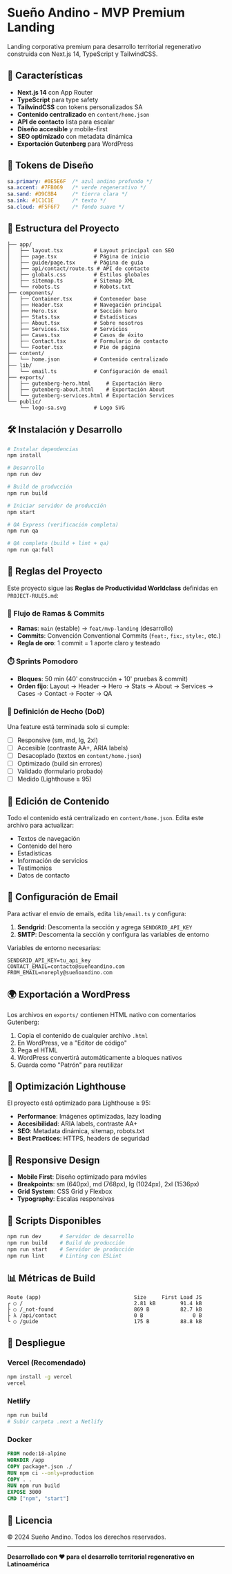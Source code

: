 # Sueño Andino - MVP Premium Landing

Landing corporativa premium para desarrollo territorial regenerativo construida con Next.js 14, TypeScript y TailwindCSS.

## 🚀 Características

- **Next.js 14** con App Router
- **TypeScript** para type safety
- **TailwindCSS** con tokens personalizados SA
- **Contenido centralizado** en `content/home.json`
- **API de contacto** lista para escalar
- **Diseño accesible** y mobile-first
- **SEO optimizado** con metadata dinámica
- **Exportación Gutenberg** para WordPress

## 🎨 Tokens de Diseño

```css
sa.primary: #0E5E6F  /* azul andino profundo */
sa.accent: #7FB069   /* verde regenerativo */
sa.sand: #D9C8B4     /* tierra clara */
sa.ink: #1C1C1E      /* texto */
sa.cloud: #F5F6F7    /* fondo suave */
```

## 📁 Estructura del Proyecto

```
├── app/
│   ├── layout.tsx          # Layout principal con SEO
│   ├── page.tsx            # Página de inicio
│   ├── guide/page.tsx      # Página de guía
│   ├── api/contact/route.ts # API de contacto
│   ├── globals.css         # Estilos globales
│   ├── sitemap.ts          # Sitemap XML
│   └── robots.ts           # Robots.txt
├── components/
│   ├── Container.tsx       # Contenedor base
│   ├── Header.tsx          # Navegación principal
│   ├── Hero.tsx            # Sección hero
│   ├── Stats.tsx           # Estadísticas
│   ├── About.tsx           # Sobre nosotros
│   ├── Services.tsx        # Servicios
│   ├── Cases.tsx           # Casos de éxito
│   ├── Contact.tsx         # Formulario de contacto
│   └── Footer.tsx          # Pie de página
├── content/
│   └── home.json           # Contenido centralizado
├── lib/
│   └── email.ts            # Configuración de email
├── exports/
│   ├── gutenberg-hero.html     # Exportación Hero
│   ├── gutenberg-about.html    # Exportación About
│   └── gutenberg-services.html # Exportación Services
└── public/
    └── logo-sa.svg         # Logo SVG
```

## 🛠️ Instalación y Desarrollo

```bash
# Instalar dependencias
npm install

# Desarrollo
npm run dev

# Build de producción
npm run build

# Iniciar servidor de producción
npm start

# QA Express (verificación completa)
npm run qa

# QA completo (build + lint + qa)
npm run qa:full
```

## 🚀 Reglas del Proyecto

Este proyecto sigue las **Reglas de Productividad Worldclass** definidas en `PROJECT-RULES.md`:

### 🔀 Flujo de Ramas & Commits
- **Ramas**: `main` (estable) → `feat/mvp-landing` (desarrollo)
- **Commits**: Convención Conventional Commits (`feat:`, `fix:`, `style:`, etc.)
- **Regla de oro**: 1 commit = 1 aporte claro y testeado

### ⏱️ Sprints Pomodoro
- **Bloques**: 50 min (40' construcción + 10' pruebas & commit)
- **Orden fijo**: Layout → Header → Hero → Stats → About → Services → Cases → Contact → Footer → QA

### 🏁 Definición de Hecho (DoD)
Una feature está terminada solo si cumple:
- [ ] Responsive (sm, md, lg, 2xl)
- [ ] Accesible (contraste AA+, ARIA labels)
- [ ] Desacoplado (textos en `content/home.json`)
- [ ] Optimizado (build sin errores)
- [ ] Validado (formulario probado)
- [ ] Medido (Lighthouse ≥ 95)

## 📝 Edición de Contenido

Todo el contenido está centralizado en `content/home.json`. Edita este archivo para actualizar:

- Textos de navegación
- Contenido del hero
- Estadísticas
- Información de servicios
- Testimonios
- Datos de contacto

## 📧 Configuración de Email

Para activar el envío de emails, edita `lib/email.ts` y configura:

1. **Sendgrid**: Descomenta la sección y agrega `SENDGRID_API_KEY`
2. **SMTP**: Descomenta la sección y configura las variables de entorno

Variables de entorno necesarias:
```env
SENDGRID_API_KEY=tu_api_key
CONTACT_EMAIL=contacto@sueñoandino.com
FROM_EMAIL=noreply@sueñoandino.com
```

## 🌍 Exportación a WordPress

Los archivos en `exports/` contienen HTML nativo con comentarios Gutenberg:

1. Copia el contenido de cualquier archivo `.html`
2. En WordPress, ve a "Editor de código"
3. Pega el HTML
4. WordPress convertirá automáticamente a bloques nativos
5. Guarda como "Patrón" para reutilizar

## 🎯 Optimización Lighthouse

El proyecto está optimizado para Lighthouse ≥ 95:

- **Performance**: Imágenes optimizadas, lazy loading
- **Accesibilidad**: ARIA labels, contraste AA+
- **SEO**: Metadata dinámica, sitemap, robots.txt
- **Best Practices**: HTTPS, headers de seguridad

## 📱 Responsive Design

- **Mobile First**: Diseño optimizado para móviles
- **Breakpoints**: sm (640px), md (768px), lg (1024px), 2xl (1536px)
- **Grid System**: CSS Grid y Flexbox
- **Typography**: Escalas responsivas

## 🔧 Scripts Disponibles

```bash
npm run dev      # Servidor de desarrollo
npm run build    # Build de producción
npm run start    # Servidor de producción
npm run lint     # Linting con ESLint
```

## 📊 Métricas de Build

```
Route (app)                              Size     First Load JS
┌ ○ /                                    2.81 kB        91.4 kB
├ ○ /_not-found                          869 B          82.7 kB
├ λ /api/contact                         0 B                0 B
└ ○ /guide                               175 B          88.8 kB
```

## 🚀 Despliegue

### Vercel (Recomendado)
```bash
npm install -g vercel
vercel
```

### Netlify
```bash
npm run build
# Subir carpeta .next a Netlify
```

### Docker
```dockerfile
FROM node:18-alpine
WORKDIR /app
COPY package*.json ./
RUN npm ci --only=production
COPY . .
RUN npm run build
EXPOSE 3000
CMD ["npm", "start"]
```

## 📄 Licencia

© 2024 Sueño Andino. Todos los derechos reservados.

---

**Desarrollado con ❤️ para el desarrollo territorial regenerativo en Latinoamérica**
